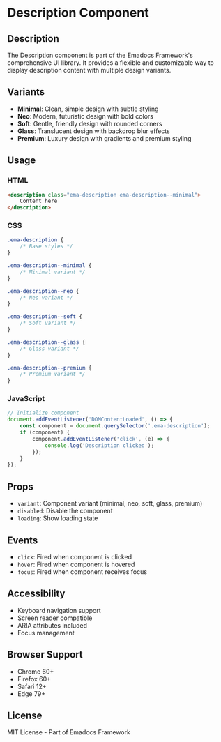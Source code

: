 # Description Component

## Description
The Description component is part of the Emadocs Framework's comprehensive UI library. It provides a flexible and customizable way to display description content with multiple design variants.

## Variants
- **Minimal**: Clean, simple design with subtle styling
- **Neo**: Modern, futuristic design with bold colors
- **Soft**: Gentle, friendly design with rounded corners
- **Glass**: Translucent design with backdrop blur effects
- **Premium**: Luxury design with gradients and premium styling

## Usage

### HTML
```html
<description class="ema-description ema-description--minimal">
    Content here
</description>
```

### CSS
```css
.ema-description {
    /* Base styles */
}

.ema-description--minimal {
    /* Minimal variant */
}

.ema-description--neo {
    /* Neo variant */
}

.ema-description--soft {
    /* Soft variant */
}

.ema-description--glass {
    /* Glass variant */
}

.ema-description--premium {
    /* Premium variant */
}
```

### JavaScript
```javascript
// Initialize component
document.addEventListener('DOMContentLoaded', () => {
    const component = document.querySelector('.ema-description');
    if (component) {
        component.addEventListener('click', (e) => {
            console.log('Description clicked');
        });
    }
});
```

## Props
- `variant`: Component variant (minimal, neo, soft, glass, premium)
- `disabled`: Disable the component
- `loading`: Show loading state

## Events
- `click`: Fired when component is clicked
- `hover`: Fired when component is hovered
- `focus`: Fired when component receives focus

## Accessibility
- Keyboard navigation support
- Screen reader compatible
- ARIA attributes included
- Focus management

## Browser Support
- Chrome 60+
- Firefox 60+
- Safari 12+
- Edge 79+

## License
MIT License - Part of Emadocs Framework
